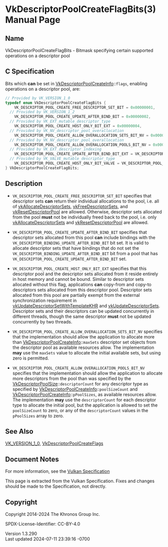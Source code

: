 # VkDescriptorPoolCreateFlagBits(3) Manual Page

## Name

VkDescriptorPoolCreateFlagBits - Bitmask specifying certain supported
operations on a descriptor pool



## <a href="#_c_specification" class="anchor"></a>C Specification

Bits which **can** be set in
[VkDescriptorPoolCreateInfo](https://registry.khronos.org/vulkan/specs/1.3-extensions/man/html/VkDescriptorPoolCreateInfo.html)::`flags`,
enabling operations on a descriptor pool, are:

``` c
// Provided by VK_VERSION_1_0
typedef enum VkDescriptorPoolCreateFlagBits {
    VK_DESCRIPTOR_POOL_CREATE_FREE_DESCRIPTOR_SET_BIT = 0x00000001,
  // Provided by VK_VERSION_1_2
    VK_DESCRIPTOR_POOL_CREATE_UPDATE_AFTER_BIND_BIT = 0x00000002,
  // Provided by VK_EXT_mutable_descriptor_type
    VK_DESCRIPTOR_POOL_CREATE_HOST_ONLY_BIT_EXT = 0x00000004,
  // Provided by VK_NV_descriptor_pool_overallocation
    VK_DESCRIPTOR_POOL_CREATE_ALLOW_OVERALLOCATION_SETS_BIT_NV = 0x00000008,
  // Provided by VK_NV_descriptor_pool_overallocation
    VK_DESCRIPTOR_POOL_CREATE_ALLOW_OVERALLOCATION_POOLS_BIT_NV = 0x00000010,
  // Provided by VK_EXT_descriptor_indexing
    VK_DESCRIPTOR_POOL_CREATE_UPDATE_AFTER_BIND_BIT_EXT = VK_DESCRIPTOR_POOL_CREATE_UPDATE_AFTER_BIND_BIT,
  // Provided by VK_VALVE_mutable_descriptor_type
    VK_DESCRIPTOR_POOL_CREATE_HOST_ONLY_BIT_VALVE = VK_DESCRIPTOR_POOL_CREATE_HOST_ONLY_BIT_EXT,
} VkDescriptorPoolCreateFlagBits;
```

## <a href="#_description" class="anchor"></a>Description

- `VK_DESCRIPTOR_POOL_CREATE_FREE_DESCRIPTOR_SET_BIT` specifies that
  descriptor sets **can** return their individual allocations to the
  pool, i.e. all of
  [vkAllocateDescriptorSets](https://registry.khronos.org/vulkan/specs/1.3-extensions/man/html/vkAllocateDescriptorSets.html),
  [vkFreeDescriptorSets](https://registry.khronos.org/vulkan/specs/1.3-extensions/man/html/vkFreeDescriptorSets.html), and
  [vkResetDescriptorPool](https://registry.khronos.org/vulkan/specs/1.3-extensions/man/html/vkResetDescriptorPool.html) are allowed.
  Otherwise, descriptor sets allocated from the pool **must** not be
  individually freed back to the pool, i.e. only
  [vkAllocateDescriptorSets](https://registry.khronos.org/vulkan/specs/1.3-extensions/man/html/vkAllocateDescriptorSets.html) and
  [vkResetDescriptorPool](https://registry.khronos.org/vulkan/specs/1.3-extensions/man/html/vkResetDescriptorPool.html) are allowed.

- `VK_DESCRIPTOR_POOL_CREATE_UPDATE_AFTER_BIND_BIT` specifies that
  descriptor sets allocated from this pool **can** include bindings with
  the `VK_DESCRIPTOR_BINDING_UPDATE_AFTER_BIND_BIT` bit set. It is valid
  to allocate descriptor sets that have bindings that do not set the
  `VK_DESCRIPTOR_BINDING_UPDATE_AFTER_BIND_BIT` bit from a pool that has
  `VK_DESCRIPTOR_POOL_CREATE_UPDATE_AFTER_BIND_BIT` set.

- `VK_DESCRIPTOR_POOL_CREATE_HOST_ONLY_BIT_EXT` specifies that this
  descriptor pool and the descriptor sets allocated from it reside
  entirely in host memory and cannot be bound. Similar to descriptor
  sets allocated without this flag, applications **can** copy-from and
  copy-to descriptors sets allocated from this descriptor pool.
  Descriptor sets allocated from this pool are partially exempt from the
  external synchronization requirement in
  [vkUpdateDescriptorSetWithTemplateKHR](https://registry.khronos.org/vulkan/specs/1.3-extensions/man/html/vkUpdateDescriptorSetWithTemplateKHR.html)
  and [vkUpdateDescriptorSets](https://registry.khronos.org/vulkan/specs/1.3-extensions/man/html/vkUpdateDescriptorSets.html). Descriptor
  sets and their descriptors can be updated concurrently in different
  threads, though the same descriptor **must** not be updated
  concurrently by two threads.

- `VK_DESCRIPTOR_POOL_CREATE_ALLOW_OVERALLOCATION_SETS_BIT_NV` specifies
  that the implementation should allow the application to allocate more
  than
  [VkDescriptorPoolCreateInfo](https://registry.khronos.org/vulkan/specs/1.3-extensions/man/html/VkDescriptorPoolCreateInfo.html)::`maxSets`
  descriptor set objects from the descriptor pool as available resources
  allow. The implementation **may** use the `maxSets` value to allocate
  the initial available sets, but using zero is permitted.

- `VK_DESCRIPTOR_POOL_CREATE_ALLOW_OVERALLOCATION_POOLS_BIT_NV`
  specifies that the implementation should allow the application to
  allocate more descriptors from the pool than was specified by the
  [VkDescriptorPoolSize](https://registry.khronos.org/vulkan/specs/1.3-extensions/man/html/VkDescriptorPoolSize.html)::`descriptorCount`
  for any descriptor type as specified by
  [VkDescriptorPoolCreateInfo](https://registry.khronos.org/vulkan/specs/1.3-extensions/man/html/VkDescriptorPoolCreateInfo.html)::`poolSizeCount`
  and
  [VkDescriptorPoolCreateInfo](https://registry.khronos.org/vulkan/specs/1.3-extensions/man/html/VkDescriptorPoolCreateInfo.html)::`pPoolSizes`,
  as available resources allow. The implementation **may** use the
  `descriptorCount` for each descriptor type to allocate the initial
  pool, but the application is allowed to set the `poolSizeCount` to
  zero, or any of the `descriptorCount` values in the `pPoolSizes` array
  to zero.

## <a href="#_see_also" class="anchor"></a>See Also

[VK_VERSION_1_0](https://registry.khronos.org/vulkan/specs/1.3-extensions/man/html/VK_VERSION_1_0.html),
[VkDescriptorPoolCreateFlags](https://registry.khronos.org/vulkan/specs/1.3-extensions/man/html/VkDescriptorPoolCreateFlags.html)

## <a href="#_document_notes" class="anchor"></a>Document Notes

For more information, see the <a
href="https://registry.khronos.org/vulkan/specs/1.3-extensions/html/vkspec.html#VkDescriptorPoolCreateFlagBits"
target="_blank" rel="noopener">Vulkan Specification</a>

This page is extracted from the Vulkan Specification. Fixes and changes
should be made to the Specification, not directly.

## <a href="#_copyright" class="anchor"></a>Copyright

Copyright 2014-2024 The Khronos Group Inc.

SPDX-License-Identifier: CC-BY-4.0

Version 1.3.290  
Last updated 2024-07-11 23:39:16 -0700
